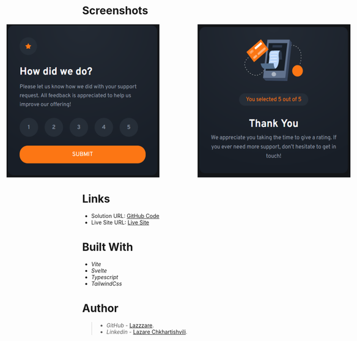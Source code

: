 # Screenshots

<div style="display: flex; flex-direction: row; justify-content: center; margin: auto;">

  <!-- First Image -->
  <img src="./src/assets/Readme-Image-1.PNG" alt="First Image" width="400" height="400"  style="margin-right: 100px;">

  <!-- Second Image -->
  <img src="./src/assets/Readme-Image-2.PNG" width="400" height="400" alt="Second Image">
</div>

# Links

- Solution URL: [GitHub Code](https://github.com/Lazzzare/InteractiveRatingComponent-Svelte-)
- Live Site URL: [Live Site](https://interactive-rating-component-svelte.netlify.app/)

# Built With

- _Vite_
- _Svelte_
- _Typescript_
- _TailwindCss_

# Author

> - _GitHub_ - [Lazzzare](https://github.com/Lazzzare).
> - _Linkedin_ - [Lazare Chkhartishvili](https://www.linkedin.com/in/lazare-chkhartishvili-0a6434235/).
